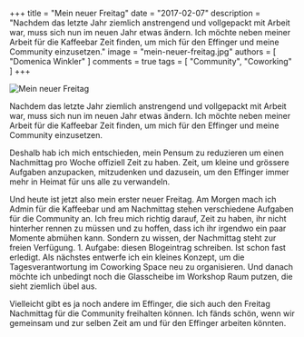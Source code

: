 +++
title = "Mein neuer Freitag"
date = "2017-02-07"
description = "Nachdem das letzte Jahr ziemlich anstrengend und vollgepackt mit Arbeit war, muss sich nun im neuen Jahr etwas ändern. Ich möchte neben meiner Arbeit für die Kaffeebar Zeit finden, um mich für den Effinger und meine Community einzusetzen."
image = "mein-neuer-freitag.jpg"
authors = [ "Domenica Winkler" ]
comments = true
tags = [ "Community", "Coworking" ]
+++

![Mein neuer Freitag](mein-neuer-freitag.jpg)

<div class="lead">
Nachdem das letzte Jahr ziemlich anstrengend und vollgepackt mit Arbeit war, muss sich nun im neuen Jahr etwas ändern. Ich möchte neben meiner Arbeit für die Kaffeebar Zeit finden, um mich für den Effinger und meine Community einzusetzen.
</div>

 Deshalb hab ich mich entschieden, mein Pensum zu reduzieren um einen Nachmittag pro Woche offiziell Zeit zu haben. Zeit, um kleine und grössere Aufgaben anzupacken, mitzudenken und dazusein, um den Effinger immer mehr in Heimat für uns alle zu verwandeln.

Und heute ist jetzt also mein erster neuer Freitag. Am Morgen mach ich Admin für die Kaffeebar und am Nachmittag stehen verschiedene Aufgaben für die Community an. Ich freu mich richtig darauf, Zeit zu haben, ihr nicht hinterher rennen zu müssen und zu hoffen, dass ich ihr irgendwo ein paar Momente abmühen kann. Sondern zu wissen, der Nachmittag steht zur freien Verfügung. 1. Aufgabe: diesen Blogeintrag schreiben. Ist schon fast erledigt. Als nächstes entwerfe ich ein kleines Konzept, um die Tagesverantwortung im Coworking Space neu zu organisieren. Und danach möchte ich unbedingt noch die Glasscheibe im Workshop Raum putzen, die sieht ziemlich übel aus.

Vielleicht gibt es ja noch andere im Effinger, die sich auch den Freitag Nachmittag für die Community freihalten können. Ich fänds schön, wenn wir gemeinsam und zur selben Zeit am und für den Effinger arbeiten könnten.
